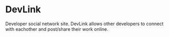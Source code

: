 # DevLink
Developer social network site. DevLink allows other developers to connect with eachother and post/share their work online.

